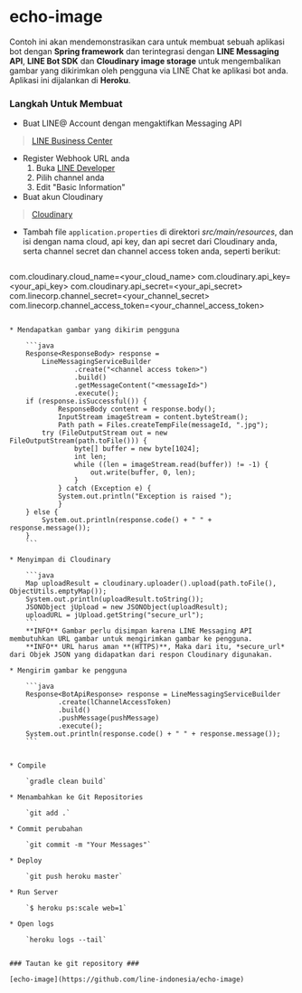 # echo-image #

Contoh ini akan mendemonstrasikan cara untuk membuat sebuah aplikasi bot dengan **Spring framework** dan terintegrasi dengan **LINE Messaging API**, **LINE Bot SDK** dan **Cloudinary image storage** untuk mengembalikan gambar yang dikirimkan oleh pengguna via LINE Chat ke aplikasi bot anda. Aplikasi ini dijalankan di **Heroku**.

### Langkah Untuk Membuat ###
* Buat LINE@ Account dengan mengaktifkan Messaging API
> [LINE Business Center](https://business.line.me/en/)

* Register Webhook URL anda
	1. Buka [LINE Developer](https://developers.line.me/)
	2. Pilih channel anda
	3. Edit "Basic Information"
* Buat akun Cloudinary
> [Cloudinary](http://cloudinary.com)

* Tambah file  `application.properties` di direktori *src/main/resources*, dan isi dengan nama cloud, api key, dan api secret dari Cloudinary anda, serta channel secret dan channel access token anda, seperti berikut:

	```ini
com.cloudinary.cloud_name=<your_cloud_name>
com.cloudinary.api_key=<your_api_key>
com.cloudinary.api_secret=<your_api_secret>
com.linecorp.channel_secret=<your_channel_secret>
com.linecorp.channel_access_token=<your_channel_access_token>
```

* Mendapatkan gambar yang dikirim pengguna

	```java
	Response<ResponseBody> response =
        LineMessagingServiceBuilder
                .create("<channel access token>")
                .build()
                .getMessageContent("<messageId>")
                .execute();
	if (response.isSuccessful()) {
    		ResponseBody content = response.body();
    		InputStream imageStream = content.byteStream();
    		Path path = Files.createTempFile(messageId, ".jpg");
		try (FileOutputStream out = new FileOutputStream(path.toFile())) {
    			byte[] buffer = new byte[1024];
       			int len;
       			while ((len = imageStream.read(buffer)) != -1) {
       				out.write(buffer, 0, len);
       			}
     		} catch (Exception e) {
     		System.out.println("Exception is raised ");
     		}
	} else {
    	System.out.println(response.code() + " " + response.message());
	}
	```

* Menyimpan di Cloudinary

	```java
	Map uploadResult = cloudinary.uploader().upload(path.toFile(), ObjectUtils.emptyMap());
    System.out.println(uploadResult.toString());
    JSONObject jUpload = new JSONObject(uploadResult);
    uploadURL = jUpload.getString("secure_url");
	```
	**INFO** Gambar perlu disimpan karena LINE Messaging API membutuhkan URL gambar untuk mengirimkan gambar ke pengguna.
	**INFO** URL harus aman **(HTTPS)**, Maka dari itu, *secure_url* dari Objek JSON yang didapatkan dari respon Cloudinary digunakan.

* Mengirim gambar ke pengguna

	```java
	Response<BotApiResponse> response = LineMessagingServiceBuilder
            .create(lChannelAccessToken)
            .build()
            .pushMessage(pushMessage)
            .execute();
   	System.out.println(response.code() + " " + response.message());
	```


* Compile

	`gradle clean build`

* Menambahkan ke Git Repositories
	
	`git add .`

* Commit perubahan

	`git commit -m "Your Messages"`

* Deploy

	`git push heroku master`

* Run Server

	`$ heroku ps:scale web=1`

* Open logs

	`heroku logs --tail`


### Tautan ke git repository ###

[echo-image](https://github.com/line-indonesia/echo-image)
